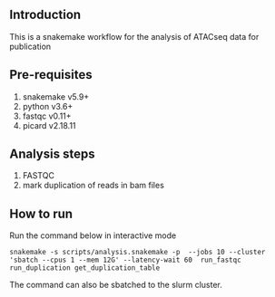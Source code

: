 ## Introduction

This is a snakemake workflow for the analysis of ATACseq data for publication

## Pre-requisites

1) snakemake v5.9+
2) python v3.6+
3) fastqc v0.11+
4) picard v2.18.11

## Analysis steps

1) FASTQC 
2) mark duplication of reads in bam files

## How to run 

Run the command below in interactive mode

```
snakemake -s scripts/analysis.snakemake -p  --jobs 10 --cluster 'sbatch --cpus 1 --mem 12G' --latency-wait 60  run_fastqc run_duplication get_duplication_table
```

The command can also be sbatched to the slurm cluster.
